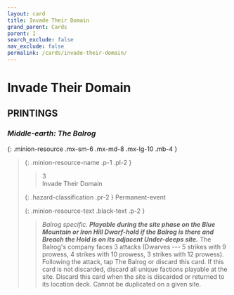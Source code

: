 ```yaml
---
layout: card
title: Invade Their Domain
grand_parent: Cards
parent: I
search_exclude: false
nav_exclude: false
permalink: /cards/invade-their-domain/
---
```


# Invade Their Domain


## PRINTINGS


### _Middle-earth: The Balrog_

{: .minion-resource .mx-sm-6 .mx-md-8 .mx-lg-10 .mb-4 }
> {: .minion-resource-name .p-1 .pl-2 }
> > <div class="hazard-mp">3</div>
> > <div class="card-name">Invade Their Domain</div>
>
> {: .hazard-classification .pr-2 }
> Permanent-event
>
> {: .minion-resource-text .black-text .p-2 }
> > _Balrog specific._ ***Playable during the site phase on the Blue Mountain or Iron Hill Dwarf-hold if the Balrog is there and Breach the Hold is on its adjacent Under-deeps site.*** The Balrog's company faces 3 attacks (Dwarves --- 5 strikes with 9 prowess, 4 strikes with 10 prowess, 3 strikes with 12 prowess). Following the attack, tap The Balrog or discard this card. If this card is not discarded, discard all unique factions playable at the site. Discard this card when the site is discarded or returned to its location deck. Cannot be duplicated on a given site. 
> 
